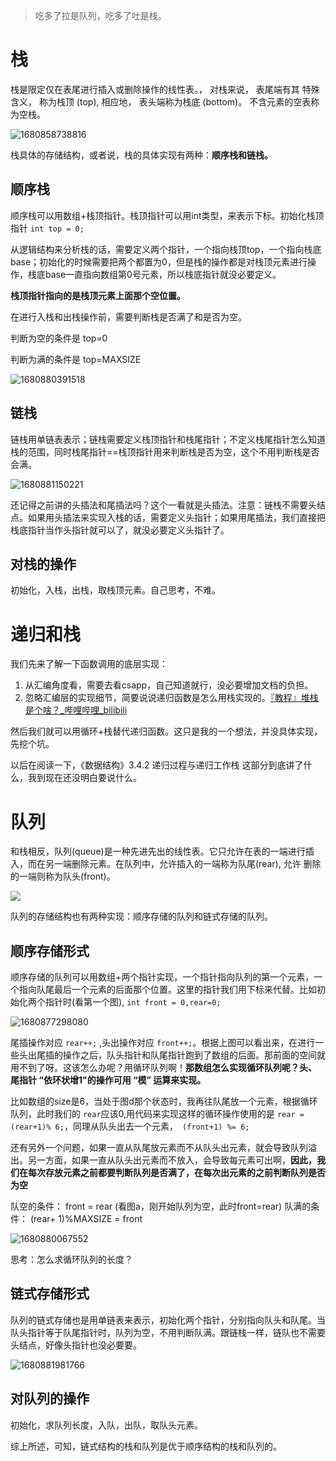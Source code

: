 > 吃多了拉是队列，吃多了吐是栈。

# 栈

栈是限定仅在表尾进行插入或删除操作的线性表。， 对栈来说， 表尾端有其
特殊含义， 称为栈顶 (top), 相应地， 表头端称为栈底 (bottom)。 不含元素的空表称为空栈。

![1680858738816](1.栈和队列.assets/1680858738816.png)

栈具体的存储结构，或者说，栈的具体实现有两种：**顺序栈和链栈。**

## 顺序栈

顺序栈可以用数组+栈顶指针。栈顶指针可以用int类型，来表示下标。初始化栈顶指针 `int top = 0;`

从逻辑结构来分析栈的话，需要定义两个指针，一个指向栈顶top，一个指向栈底base；初始化的时候需要把两个都置为0，但是栈的操作都是对栈顶元素进行操作，栈底base一直指向数组第0号元素，所以栈底指针就没必要定义。

**栈顶指针指向的是栈顶元素上面那个空位置。**

在进行入栈和出栈操作前，需要判断栈是否满了和是否为空。

判断为空的条件是 top=0

判断为满的条件是 top=MAXSIZE

![1680880391518](1.栈和队列.assets/1680880391518.png)

## 链栈

链栈用单链表表示；链栈需要定义栈顶指针和栈尾指针；不定义栈尾指针怎么知道栈的范围，同时栈尾指针==栈顶指针用来判断栈是否为空，这个不用判断栈是否会满。

![1680881150221](1.栈和队列.assets/1680881150221.png)

还记得之前讲的头插法和尾插法吗？这个一看就是头插法。注意：链栈不需要头结点。如果用头插法来实现入栈的话，需要定义头指针；如果用尾插法，我们直接把栈底指针当作头指针就可以了，就没必要定义头指针了。



## 对栈的操作

初始化，入栈，出栈，取栈顶元素。自己思考，不难。

# 递归和栈

我们先来了解一下函数调用的底层实现：

1. 从汇编角度看，需要去看csapp，自己知道就行，没必要增加文档的负担。
2. 忽略汇编层的实现细节，简要说说递归函数是怎么用栈实现的。[『教程』堆栈是个啥？_哔哩哔哩_bilibili](https://www.bilibili.com/video/BV1P44y1q7uL/?spm_id_from=333.788&vd_source=5a374f315281b0338a0b7fd69b8b8e98)



然后我们就可以用循环+栈替代递归函数。这只是我的一个想法，并没具体实现，先挖个坑。

以后在阅读一下，《数据结构》3.4.2 递归过程与递归工作栈   这部分到底讲了什么，我到现在还没明白要说什么。

# 队列

和栈相反，队列(queue)是一种先进先出的线性表。它只允许在表的一端进行插入，而在另一端删除元素。在队列中，允许插入的一端称为队尾(rear), 允许 删除的一端则称为队头(front)。

![](1.栈和队列.assets/1680858843162.png)

队列的存储结构也有两种实现：顺序存储的队列和链式存储的队列。

## 顺序存储形式

顺序存储的队列可以用数组+两个指针实现，一个指针指向队列的第一个元素，一个指向队尾最后一个元素的后面那个位置。这里的指针我们用下标来代替。比如初始化两个指针时(看第一个图), `int front = 0,rear=0;`

![1680877298080](1.栈和队列.assets/1680877298080.png)

尾插操作对应 `rear++;` ,头出操作对应 `front++;`。根据上图可以看出来，在进行一些头出尾插的操作之后，队头指针和队尾指针跑到了数组的后面。那前面的空间就用不到了呀。这该怎么办呢？用循环队列啊！**那数组怎么实现循环队列呢？头、 尾指针 “依环状增1"的操作可用 “模” 运算来实现。**

比如数组的size是6，当处于图d那个状态时，我再往队尾放一个元素，根据循环队列，此时我们的 `rear`应该0,用代码来实现这样的循环操作使用的是 `rear = (rear+1)% 6;`，同理从队头出去一个元素，` (front+1) %= 6;`

还有另外一个问题，如果一直从队尾放元素而不从队头出元素，就会导致队列溢出。另一方面，如果一直从队头出元素而不放入，会导致每元素可出啊，**因此，我们在每次存放元素之前都要判断队列是否满了，在每次出元素的之前判断队列是否为空**

队空的条件： front = rear   (看图a，刚开始队列为空，此时front=rear)
队满的条件： (rear+ 1)%MAXSIZE = front

![1680880067552](1.栈和队列.assets/1680880067552.png)

思考：怎么求循环队列的长度？



##  链式存储形式

队列的链式存储也是用单链表来表示，初始化两个指针，分别指向队头和队尾。当队头指针等于队尾指针时，队列为空，不用判断队满。跟链栈一样，链队也不需要头结点，好像头指针也没必要要。

![1680881981766](1.栈和队列.assets/1680881981766.png)

## 对队列的操作

初始化，求队列长度，入队，出队，取队头元素。





综上所述，可知，链式结构的栈和队列是优于顺序结构的栈和队列的。





